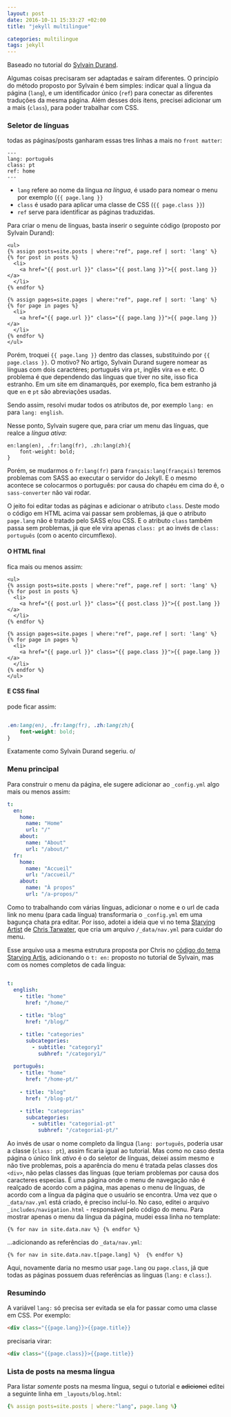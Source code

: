 ```yaml
---
layout: post
date: 2016-10-11 15:33:27 +02:00
title: "jekyll multilingue"

categories: multilingue
tags: jekyll
---
```


Baseado no tutorial do [Sylvain Durand](https://www.sylvaindurand.org/making-jekyll-multilingual/).

Algumas coisas precisaram ser adaptadas e saíram diferentes.
O principío do método proposto por Sylvain é bem simples: indicar qual a língua da página (`lang`),
e um identificador único (`ref`) para conectar as diferentes traduções da mesma página.
Além desses dois itens, precisei adicionar um a mais (`class`), para poder trabalhar com CSS.

### Seletor de línguas
todas as páginas/posts ganharam essas tres linhas a mais no `front matter`:

```
---
lang: português
class: pt
ref: home
---
```

- `lang` refere ao nome da língua *na língua*, é usado para nomear o menu por exemplo (`{{ page.lang }}`
- `class` é usado para aplicar uma classe de CSS (`{{ page.class }}`)
- `ref` serve para identificar as páginas traduzidas.

Para criar o menu de línguas, basta inserir o seguinte código (proposto por Sylvain Durand):

```
<ul>
{% assign posts=site.posts | where:"ref", page.ref | sort: 'lang' %}
{% for post in posts %}
  <li>
    <a href="{{ post.url }}" class="{{ post.lang }}">{{ post.lang }}</a>
  </li>
{% endfor %}

{% assign pages=site.pages | where:"ref", page.ref | sort: 'lang' %}
{% for page in pages %}
  <li>
    <a href="{{ page.url }}" class="{{ page.lang }}">{{ page.lang }}</a>
  </li>
{% endfor %}
</ul>
```

Porém, troquei `{{ page.lang }}` dentro das classes, substituindo por
`{{ page.class }}`. O motivo? No artigo, Sylvain Durand sugere nomear as línguas com
dois caractéres; português vira `pt`, inglês vira `en` e etc.
O problema é que dependendo das línguas que tiver no site, isso fica estranho.
Em um site em dinamarquês, por exemplo, fica bem estranho já que `en` e `pt` são abreviações
usadas.

Sendo assim, resolvi mudar todos os atributos de, por exemplo `lang: en` para `lang: english`.

Nesse ponto, Sylvain sugere que, para criar um menu das línguas, que realce a *língua ativa*:

```
en:lang(en), .fr:lang(fr), .zh:lang(zh){
    font-weight: bold;
}
```

Porém, se mudarmos o `fr:lang(fr)` para `français:lang(français)` teremos problemas com SASS
ao executar o servidor do Jekyll. E o mesmo acontece se colocarmos o português: por causa do
chapéu em cima do ê, o `sass-converter` não vai rodar.

O jeito foi editar todas as páginas e adicionar o atributo `class`. Deste modo o código em HTML
acima vai passar sem problemas, já que o atributo `page.lang` não é tratado pelo SASS e/ou CSS.
E o atributo `class` também passa sem problemas, já que ele vira apenas `class: pt` ao invés de
`class: português` (com o acento circumflexo).

#### O HTML final
fica mais ou menos assim:

```liquid
<ul>
{% assign posts=site.posts | where:"ref", page.ref | sort: 'lang' %}
{% for post in posts %}
  <li>
    <a href="{{ post.url }}" class="{{ post.class }}">{{ post.lang }}</a>
  </li>
{% endfor %}

{% assign pages=site.pages | where:"ref", page.ref | sort: 'lang' %}
{% for page in pages %}
  <li>
    <a href="{{ page.url }}" class="{{ page.class }}">{{ page.lang }}</a>
  </li>
{% endfor %}
</ul>
```

#### E CSS final
pode ficar assim:

```css

.en:lang(en), .fr:lang(fr), .zh:lang(zh){
    font-weight: bold;
}
```
Exatamente como Sylvain Durand segeriu. o/

### Menu principal

Para construir o menu da página, ele sugere adicionar ao `_config.yml`
algo mais ou menos assim:

``` yml
t:
  en:
    home:
      name: "Home"
      url: "/"
    about:
      name: "About"
      url: "/about/"
  fr:
    home:
      name: "Accueil"
      url: "/accueil/"
    about:
      name: "À propos"
      url: "/a-propos/"
```

Como to trabalhando com várias línguas, adicionar o nome e o url de cada
link no menu (para cada língua) transformaria o `_config.yml` em uma bagunça
chata pra editar. Por isso, adotei a ideia que vi no tema [Starving Artist](https://chrisanthropic.github.io/starving-artist-jekyll-theme/)
	de [Chris Tarwater](https://www.chrisanthropic.com/), que cria um arquivo
`/_data/nav.yml` para cuidar do menu.

Esse arquivo usa a mesma estrutura proposta por Chris no [código do tema
Starving Artis](https://github.com/chrisanthropic/starving-artist-jekyll-theme/blob/master/_data/nav.yml), adicionando o `t: en:` proposto no tutorial de Sylvain,
mas com os nomes completos de cada língua:

```yaml

t:
  english:      
    - title: "home"
      href: "/home/"
  
    - title: "blog"
      href: "/blog/"

    - title: "categories"
      subcategories:
        - subtitle: "category1"
          subhref: "/category1/"
  
  português:      
    - title: "home"
      href: "/home-pt/"
  
    - title: "blog"
      href: "/blog-pt/"

    - title: "categorias"
      subcategories:
        - subtitle: "categoria1-pt"
          subhref: "/categoria1-pt/"

```

Ao invés de usar o nome completo da língua (`lang: português`, poderia usar
a classe (`class: pt`), assim ficaria igual ao tutorial. Mas como no caso desta
página o único link *ativo* é o do seletor de línguas, deixei assim mesmo e
não tive problemas, pois a aparência do menu é tratada pelas classes dos `<div>`,
 não pelas classes das línguas (que teriam problemas por causa dos caracteres
especias. 
É uma página onde o menu de navegação não é realçado de acordo com 
a página, mas apenas o menu de línguas, de acordo com a língua da página que o usuário se encontra.
Uma vez que o `_data/nav.yml` está criado, é preciso incluí-lo. No caso, editei
o arquivo `_includes/navigation.html` - responsável pelo código do menu. Para mostrar 
apenas o menu da língua da página, mudei essa linha no template:


```liquid
{% for nav in site.data.nav %} {% endfor %}
```

...adicionando as referências do `_data/nav.yml`:


```mais liquid
{% for nav in site.data.nav.t[page.lang] %}  {% endfor %}

```

Aqui, novamente daria no mesmo usar `page.lang` ou `page.class`, já que todas
as páginas possuem duas referências as línguas (`lang:` e `class:`).

### Resumindo
A variável `lang:` só precisa ser evitada se ela for passar como uma classe em
CSS. Por exemplo:


```html
<div class="{{page.lang}}>{{page.title}}
```

precisaria virar:


```html
<div class="{{page.class}}>{{page.title}}
```

### Lista de posts na mesma língua
Para listar *somente* posts na mesma língua, segui o tutorial e ~~adicionei~~
 editei a seguinte linha em `_layouts/blog.html`:

```yaml
{% assign posts=site.posts | where:"lang", page.lang %}
```
